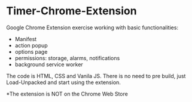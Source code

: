 # Timer-Chrome-Extension

Google Chrome Extension exercise working with basic functionalities:
  - Manifest
  - action popup
  - options page
  - permissions: 
    storage, alarms, notifications
  - background
    service worker

The code is HTML, CSS and Vanila JS.
There is no need to pre build, just Load-Unpacked and start using the extension.

*The extension is NOT on the Chrome Web Store
